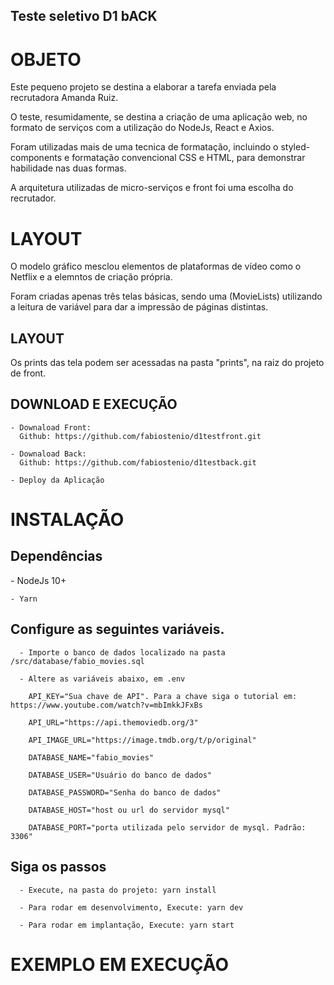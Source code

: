 ## Teste seletivo D1 bACK

<h1>OBJETO</h2>
  <p>Este pequeno projeto se destina a elaborar a tarefa enviada pela recrutadora Amanda Ruiz.</p>  

  <p>O teste, resumidamente, se destina a criação de uma aplicação web, no formato de serviços com a utilização do NodeJs, React e Axios.</p> 

  <p>Foram utilizadas mais de uma tecnica de formatação, incluindo o styled-components e formatação convencional CSS e HTML, para demonstrar habilidade nas duas formas.</p>

  <p>A arquitetura utilizadas de micro-serviços e front foi uma escolha do recrutador.</p>


<h1>LAYOUT</h1>

  <p>O modelo gráfico mesclou elementos de plataformas de vídeo como o Netflix e a elemntos de criação própria.</p>
  <p>Foram criadas apenas três telas básicas, sendo uma (MovieLists) utilizando a leitura de variável para dar a impressão de páginas distintas.</p>

  <h2>LAYOUT</h2>
    <p>Os prints das tela podem ser acessadas na pasta "prints", na raiz do projeto de front.</p>


  <h2>DOWNLOAD E EXECUÇÃO</h2>


    - Downaload Front:
      Github: https://github.com/fabiostenio/d1testfront.git

    - Downaload Back:
      Github: https://github.com/fabiostenio/d1testback.git

    - Deploy da Aplicação



<h1>INSTALAÇÃO</h1>
  <h2>Dependências</h2>
    - NodeJs 10+

    - Yarn

  <h2>Configure as seguintes variáveis.</h2>

      - Importe o banco de dados localizado na pasta /src/database/fabio_movies.sql

      - Altere as variáveis abaixo, em .env 

        API_KEY="Sua chave de API". Para a chave siga o tutorial em: https://www.youtube.com/watch?v=mbImkkJFxBs

        API_URL="https://api.themoviedb.org/3"
        
        API_IMAGE_URL="https://image.tmdb.org/t/p/original"
        
        DATABASE_NAME="fabio_movies"
        
        DATABASE_USER="Usuário do banco de dados"
        
        DATABASE_PASSWORD="Senha do banco de dados"
        
        DATABASE_HOST="host ou url do servidor mysql"
        
        DATABASE_PORT="porta utilizada pelo servidor de mysql. Padrão: 3306"

  <h2>Siga os passos</h2>

      - Execute, na pasta do projeto: yarn install
      
      - Para rodar em desenvolvimento, Execute: yarn dev 
      
      - Para rodar em implantação, Execute: yarn start 
  
  
<h1>EXEMPLO EM EXECUÇÃO</h1>
  
